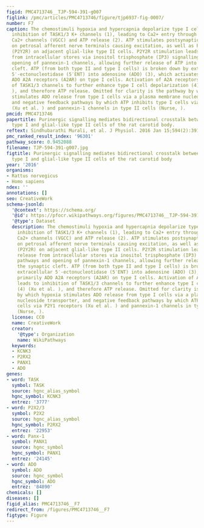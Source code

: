 ```yaml
---
figid: PMC4713746__TJP-594-391-g007
figlink: /pmc/articles/PMC4713746/figure/tjp6937-fig-0007/
number: F7
caption: The chemostimuli hypoxia and hypercapnia depolarize type I cells through
  inhibition of TASK1/3 K+ channels (1), leading to Ca2+ entry through voltage‐gated
  Ca2+ channels (VGCC) and ATP release (2). ATP stimulates postsynaptic P2X2/3 receptors
  on petrosal afferent nerve terminals causing excitation, as well as P2Y2 receptors
  (P2Y2R) on adjacent glial‐like type II cells. P2Y2R stimulation leads to Ca2+ release
  from intracellular stores via inositol trisphosphate (IP3) signalling pathways and
  opening of pannexin‐1 channels, allowing further release of ATP into the synaptic
  cleft. ATP (from both type II and type I cells) is broken down by extracellular
  5′‐ectonucleotidase (5′ENT) into adenosine (ADO) (3), which activates primarily
  ADO A2A receptors (A2AR) on type I cells. Activation of A2A receptors leads to inhibition
  of TASK1/3 channels to further enhance type I cell depolarization (4) (Xu et al.
  ), and therefore ATP release. Omitted for clarity is the pathway by which hypoxia
  stimulates ADO release from type I cells via a plasma membrane nucleoside transporter,
  and negative feedback pathways by which ATP inhibits type I cells via P2Y1 receptors
  (Xu et al. ) and pannexin‐1 channels in type II cells (Nurse, ).
pmcid: PMC4713746
papertitle: Purinergic signalling mediates bidirectional crosstalk between chemoreceptor
  type I and glial‐like type II cells of the rat carotid body.
reftext: Sindhubarathi Murali, et al. J Physiol. 2016 Jan 15;594(2):391-406.
pmc_ranked_result_index: '96301'
pathway_score: 0.9452088
filename: TJP-594-391-g007.jpg
figtitle: Purinergic signalling mediates bidirectional crosstalk between chemoreceptor
  type I and glial‐like type II cells of the rat carotid body
year: '2016'
organisms:
- Rattus norvegicus
- Homo sapiens
ndex: ''
annotations: []
seo: CreativeWork
schema-jsonld:
  '@context': https://schema.org/
  '@id': https://pfocr.wikipathways.org/figures/PMC4713746__TJP-594-391-g007.html
  '@type': Dataset
  description: The chemostimuli hypoxia and hypercapnia depolarize type I cells through
    inhibition of TASK1/3 K+ channels (1), leading to Ca2+ entry through voltage‐gated
    Ca2+ channels (VGCC) and ATP release (2). ATP stimulates postsynaptic P2X2/3 receptors
    on petrosal afferent nerve terminals causing excitation, as well as P2Y2 receptors
    (P2Y2R) on adjacent glial‐like type II cells. P2Y2R stimulation leads to Ca2+
    release from intracellular stores via inositol trisphosphate (IP3) signalling
    pathways and opening of pannexin‐1 channels, allowing further release of ATP into
    the synaptic cleft. ATP (from both type II and type I cells) is broken down by
    extracellular 5′‐ectonucleotidase (5′ENT) into adenosine (ADO) (3), which activates
    primarily ADO A2A receptors (A2AR) on type I cells. Activation of A2A receptors
    leads to inhibition of TASK1/3 channels to further enhance type I cell depolarization
    (4) (Xu et al. ), and therefore ATP release. Omitted for clarity is the pathway
    by which hypoxia stimulates ADO release from type I cells via a plasma membrane
    nucleoside transporter, and negative feedback pathways by which ATP inhibits type I
    cells via P2Y1 receptors (Xu et al. ) and pannexin‐1 channels in type II cells
    (Nurse, ).
  license: CC0
  name: CreativeWork
  creator:
    '@type': Organization
    name: WikiPathways
  keywords:
  - KCNK3
  - P2RX2
  - PANX1
  - ADO
genes:
- word: TASK
  symbol: TASK
  source: hgnc_alias_symbol
  hgnc_symbol: KCNK3
  entrez: '3777'
- word: P2X2/3
  symbol: P2X2
  source: hgnc_alias_symbol
  hgnc_symbol: P2RX2
  entrez: '22953'
- word: Panx-1
  symbol: PANX1
  source: hgnc_symbol
  hgnc_symbol: PANX1
  entrez: '24145'
- word: ADO
  symbol: ADO
  source: hgnc_symbol
  hgnc_symbol: ADO
  entrez: '84890'
chemicals: []
diseases: []
figid_alias: PMC4713746__F7
redirect_from: /figures/PMC4713746__F7
figtype: Figure
---
```


